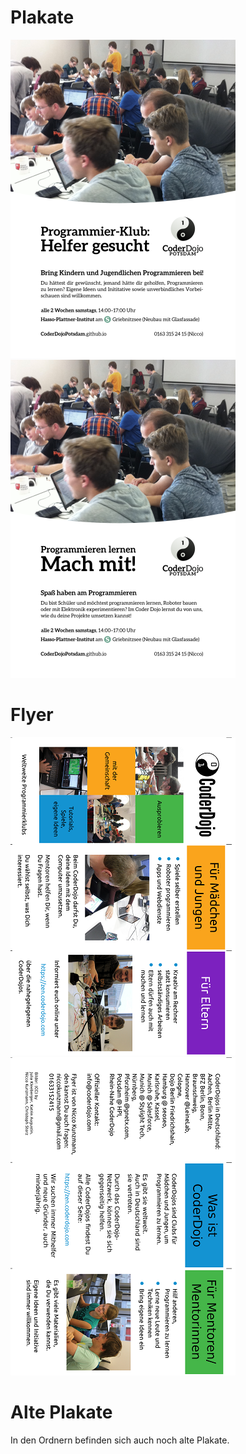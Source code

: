 Plakate
=======

[![2015-11-18-mentoren/plakat.pdf](2015-11-18-mentoren/plakat.png)](2015-11-18-mentoren/plakat.pdf?raw=true)
[![2015-11-18-teilnehmer/plakat.pdf](2015-11-18-teilnehmer/plakat.png)](2015-11-18-teilnehmer/plakat.pdf?raw=true)

Flyer
=====

[![2016-09-29-flyer/CoderDojoFlyer.png](2016-09-29-flyer/preview/CoderDojoFlyer.png)](2016-09-29-flyer/CoderDojoFlyer.pdf)
[![2016-09-29-flyer/CoderDojoFlyer-hinten.png](2016-09-29-flyer/preview/CoderDojoFlyer-hinten.png)](2016-09-29-flyer/CoderDojoFlyer.pdf)


Alte Plakate
============

In den Ordnern befinden sich auch noch alte Plakate.
